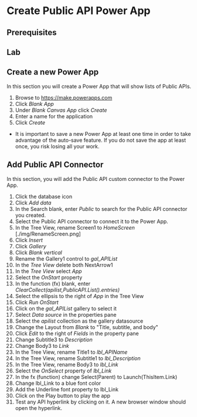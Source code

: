 # Create Public API Power App

## Prerequisites

## Lab

## Create a new Power App

In this section you will create a Power App that will show lists of Public APIs.
    
1. Browse to https://make.powerapps.com
2. Click *Blank App*
3. Under *Blank Canvas App* click *Create*
4. Enter a name for the application
5. Click *Create*

* It is important to save a new Power App at least one time in order to take advantage of the auto-save feature.  If you do not save the app at least once, you risk losing all your work.

## Add Public API Connector

In this section, you will add the Public API custom connector to the Power App.
    
1. Click the database icon
2. Click *Add data*
3. In the Search blank, enter *Public* to search for the Public API connector you created.
4. Select the Public API connector to connect it to the Power App.
5. In the Tree View, rename Screen1 to *HomeScreen*
[./img/RenameScreen.png]
6. Click *Insert*
7. Click *Gallery*
8. Click *Blank vertical*
9. Rename the Gallery1 control to *gal_APIList*
10. In the *Tree View* delete both NextArrow1
11. In the *Tree View* select *App*
12. Select the *OnStart* property
13. In the function (fx) blank, enter *ClearCollect(apilist,PublicAPI.List().entries)*
14. Select the ellipsis to the right of *App* in the Tree View
15. Click *Run OnStart*
16. Click on the *gal_APIList* gallery to select it
17. Select *Data source* in the properties pane
18. Select the *apilist* collection as the gallery datasource
19. Change the Layout from *Blank* to "Title, subtitle, and body"
20. Click *Edit* to the right of *Fields* in the property pane
21. Change Subtitle3 to *Description*
22. Change Body3 to *Link*
23. In the Tree View, rename Title1 to *lbl_APIName*
24. In the Tree View, rename Subtitle1 to *lbl_Description*
25. In the Tree View, rename Body3 to *lbl_Link*
26. Select the *OnSelect* property of *lbl_Link*
27. In the fx (function) change Select(Parent) to Launch(ThisItem.Link)
28. Change lbl_Link to a blue font color
29. Add the Underline font property to lbl_Link
30. Click on the Play button to play the app
31. Test any API hyperlink by clicking on it.  A new browser window should open the hyperlink.



